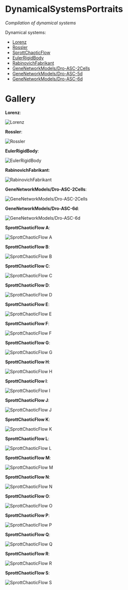DynamicalSystemsPortraits
=================
*Compilation of dynamical systems*

Dynamical systems:

- [Lorenz](Lorenz)
- [Rossler](Rossler)
- [SprottChaoticFlow](SprottChaoticFlow)
- [EulerRigidBody](EulerRigidBody)
- [RabinovichFabrikant](RabinovichFabrikant)
- [GeneNetworkModels/Dro-ASC-2Cells](GeneNetworkModels/Dro-ASC-2Cells)
- [GeneNetworkModels/Dro-ASC-5d](GeneNetworkModels/Dro-ASC-5d)
- [GeneNetworkModels/Dro-ASC-6d](GeneNetworkModels/Dro-ASC-6d)

# Gallery #
**Lorenz**:

![Lorenz](Lorenz/Runs/Classic/plot-x-y-z.png)

**Rossler**:

![Rossler](Rossler/Runs/Classic/plot-x-y-z.png)

**EulerRigidBody**:

![EulerRigidBody](EulerRigidBody/Runs/Classic/plot-y1-y2-y3.png)

**RabinovichFabrikant**:

![RabinovichFabrikant](RabinovichFabrikant/Runs/Classic/plot-x-y.png)

**GeneNetworkModels/Dro-ASC-2Cells**:

![GeneNetworkModels/Dro-ASC-2Cells](GeneNetworkModels/Dro-ASC-2Cells/Runs/001/plot-x1-y1-z1.png)

**GeneNetworkModels/Dro-ASC-6d**:

![GeneNetworkModels/Dro-ASC-6d](GeneNetworkModels/Dro-ASC-6d/Runs/002/plot-x-y-z.png)

**SprottChaoticFlow A**:

![SprottChaoticFlow A](SprottChaoticFlow/Runs/A/plot-x-y-z.png)

**SprottChaoticFlow B**:

![SprottChaoticFlow B](SprottChaoticFlow/Runs/B/plot-x-y-z.png)

**SprottChaoticFlow C**:

![SprottChaoticFlow C](SprottChaoticFlow/Runs/C/plot-x-y-z.png)

**SprottChaoticFlow D**:

![SprottChaoticFlow D](SprottChaoticFlow/Runs/D/plot-x-y-z.png)

**SprottChaoticFlow E**:

![SprottChaoticFlow E](SprottChaoticFlow/Runs/E/plot-x-y-z.png)

**SprottChaoticFlow F**:

![SprottChaoticFlow F](SprottChaoticFlow/Runs/F/plot-x-y-z.png)

**SprottChaoticFlow G**:

![SprottChaoticFlow G](SprottChaoticFlow/Runs/G/plot-x-y-z.png)

**SprottChaoticFlow H**:

![SprottChaoticFlow H](SprottChaoticFlow/Runs/H/plot-x-y-z.png)

**SprottChaoticFlow I**:

![SprottChaoticFlow I](SprottChaoticFlow/Runs/I/plot-x-y-z.png)

**SprottChaoticFlow J**:

![SprottChaoticFlow J](SprottChaoticFlow/Runs/J/plot-x-y-z.png)

**SprottChaoticFlow K**:

![SprottChaoticFlow K](SprottChaoticFlow/Runs/K/plot-x-y-z.png)

**SprottChaoticFlow L**:

![SprottChaoticFlow L](SprottChaoticFlow/Runs/L/plot-x-y-z.png)

**SprottChaoticFlow M**:

![SprottChaoticFlow M](SprottChaoticFlow/Runs/M/plot-x-y-z.png)

**SprottChaoticFlow N**:

![SprottChaoticFlow N](SprottChaoticFlow/Runs/N/plot-x-y-z.png)

**SprottChaoticFlow O**:

![SprottChaoticFlow O](SprottChaoticFlow/Runs/O/plot-x-y-z.png)

**SprottChaoticFlow P**:

![SprottChaoticFlow P](SprottChaoticFlow/Runs/P/plot-x-y-z.png)

**SprottChaoticFlow Q**:

![SprottChaoticFlow Q](SprottChaoticFlow/Runs/Q/plot-x-y-z.png)

**SprottChaoticFlow R**:

![SprottChaoticFlow R](SprottChaoticFlow/Runs/R/plot-x-y-z.png)

**SprottChaoticFlow S**:

![SprottChaoticFlow S](SprottChaoticFlow/Runs/S/plot-x-y-z.png)